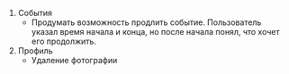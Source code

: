 1. События
   * Продумать возможность продлить событие. Пользователь указал время начала и конца, но после начала понял, что хочет его продолжить.
2. Профиль
    * Удаление фотографии